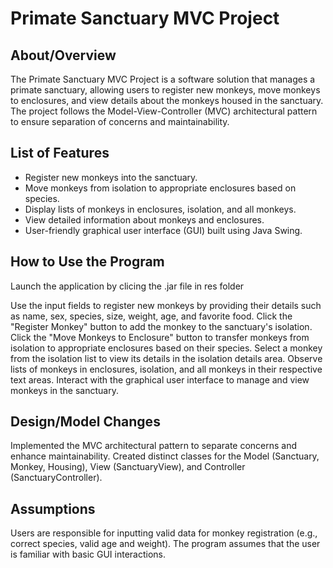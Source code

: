 # Primate Sanctuary MVC Project

## About/Overview

The Primate Sanctuary MVC Project is a software solution that manages a primate sanctuary, allowing users to register new monkeys, move monkeys to enclosures, and view details about the monkeys housed in the sanctuary. The project follows the Model-View-Controller (MVC) architectural pattern to ensure separation of concerns and maintainability.

## List of Features

- Register new monkeys into the sanctuary.
- Move monkeys from isolation to appropriate enclosures based on species.
- Display lists of monkeys in enclosures, isolation, and all monkeys.
- View detailed information about monkeys and enclosures.
- User-friendly graphical user interface (GUI) built using Java Swing.

## How to Use the Program

Launch the application by clicing the .jar file in res folder

Use the input fields to register new monkeys by providing their details such as name, sex, species, size, weight, age, and favorite food.
Click the "Register Monkey" button to add the monkey to the sanctuary's isolation.
Click the "Move Monkeys to Enclosure" button to transfer monkeys from isolation to appropriate enclosures based on their species.
Select a monkey from the isolation list to view its details in the isolation details area.
Observe lists of monkeys in enclosures, isolation, and all monkeys in their respective text areas.
Interact with the graphical user interface to manage and view monkeys in the sanctuary.

## Design/Model Changes

Implemented the MVC architectural pattern to separate concerns and enhance maintainability.
Created distinct classes for the Model (Sanctuary, Monkey, Housing), View (SanctuaryView), and Controller (SanctuaryController).

## Assumptions

Users are responsible for inputting valid data for monkey registration (e.g., correct species, valid age and weight).
The program assumes that the user is familiar with basic GUI interactions.
